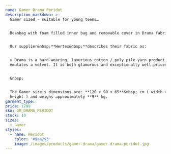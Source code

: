 ```yaml
---
name: Gamer Drama Peridot
description_markdown: >-
  Gamer sized - suitable for young teens…


  Beanbag with foam filled inner bag and removable cover in Drama fabric.&nbsp;


  Our supplier&nbsp;**Hertex&nbsp;**describes their fabric as:


  > Drama is a hard-wearing, luxurious cotton / poly pile yarn product that
  emulates a velvet. It is both glamorous and exceptionally well-priced.


  &nbsp;


  The Gamer size's dimensions are: **120 x 90 x 65**&nbsp; cm ( width x depth x
  height ) and weighs approximately **9** kg.
garment_type:
price: 1799
sku: GM_DRAMA_PERIDOT
stock: 10
sizes:
  - Gamer
styles:
  - name: Peridot
    color: '#9aa293'
    image: /images/products/gamer-drama/gamer-drama-peridot.jpg
---
```

